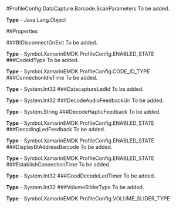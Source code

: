#ProfileConfig.DataCapture.Barcode.ScanParameters
To be added.

**Type** - Java.Lang.Object

##Properties

###BtDisconnectOnExit
To be added.

**Type** - Symbol.XamarinEMDK.ProfileConfig.ENABLED_STATE
###CodeIdType
To be added.

**Type** - Symbol.XamarinEMDK.ProfileConfig.CODE_ID_TYPE
###ConnectionIdleTime
To be added.

**Type** - System.Int32
###DatacaptureLedId
To be added.

**Type** - System.Int32
###DecodeAudioFeedbackUri
To be added.

**Type** - System.String
###DecodeHapticFeedback
To be added.

**Type** - Symbol.XamarinEMDK.ProfileConfig.ENABLED_STATE
###DecodingLedFeedback
To be added.

**Type** - Symbol.XamarinEMDK.ProfileConfig.ENABLED_STATE
###DisplayBtAddressBarcode
To be added.

**Type** - Symbol.XamarinEMDK.ProfileConfig.ENABLED_STATE
###EstablishConnectionTime
To be added.

**Type** - System.Int32
###GoodDecodeLedTimer
To be added.

**Type** - System.Int32
###VolumeSliderType
To be added.

**Type** - Symbol.XamarinEMDK.ProfileConfig.VOLUME_SLIDER_TYPE


